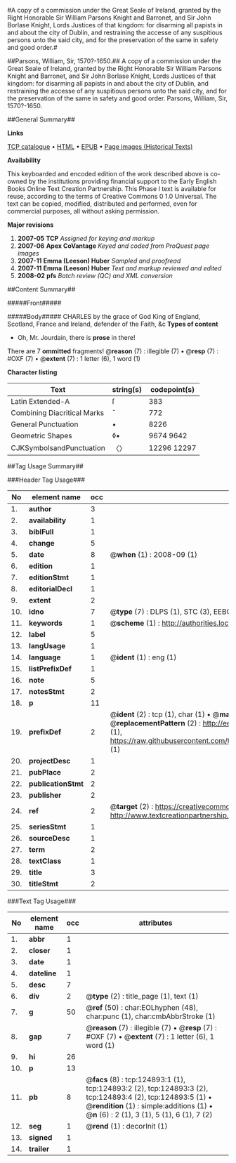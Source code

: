 #A copy of a commission under the Great Seale of Ireland, granted by the Right Honorable Sir William Parsons Knight and Barronet, and Sir John Borlase Knight, Lords Justices of that kingdom: for disarming all papists in and about the city of Dublin, and restraining the accesse of any suspitious persons unto the said city, and for the preservation of the same in safety and good order.#

##Parsons, William, Sir, 1570?-1650.##
A copy of a commission under the Great Seale of Ireland, granted by the Right Honorable Sir William Parsons Knight and Barronet, and Sir John Borlase Knight, Lords Justices of that kingdom: for disarming all papists in and about the city of Dublin, and restraining the accesse of any suspitious persons unto the said city, and for the preservation of the same in safety and good order.
Parsons, William, Sir, 1570?-1650.

##General Summary##

**Links**

[TCP catalogue](http://www.ota.ox.ac.uk/tcp/)  • 
[HTML](http://tei.it.ox.ac.uk/tcp/Texts-HTML/free/A80/A80451.html)  • 
[EPUB](http://tei.it.ox.ac.uk/tcp/Texts-EPUB/free/A80/A80451.epub) • 
[Page images (Historical Texts)](https://data.historicaltexts.jisc.ac.uk/view?pubId=eebo-99872456e&pageId=eebo-99872456e-124893-1)

**Availability**

This keyboarded and encoded edition of the
	       work described above is co-owned by the institutions
	       providing financial support to the Early English Books
	       Online Text Creation Partnership. This Phase I text is
	       available for reuse, according to the terms of Creative
	       Commons 0 1.0 Universal. The text can be copied,
	       modified, distributed and performed, even for
	       commercial purposes, all without asking permission.

**Major revisions**

1. __2007-05__ __TCP__ *Assigned for keying and markup*
1. __2007-06__ __Apex CoVantage__ *Keyed and coded from ProQuest page images*
1. __2007-11__ __Emma (Leeson) Huber__ *Sampled and proofread*
1. __2007-11__ __Emma (Leeson) Huber__ *Text and markup reviewed and edited*
1. __2008-02__ __pfs__ *Batch review (QC) and XML conversion*

##Content Summary##

#####Front#####

#####Body#####
CHARLES by the grace of God King of England, Scotland, France and Ireland, defender of the Faith, &c
**Types of content**

  * Oh, Mr. Jourdain, there is **prose** in there!

There are 7 **ommitted** fragments! 
 @__reason__ (7) : illegible (7)  •  @__resp__ (7) : #OXF (7)  •  @__extent__ (7) : 1 letter (6), 1 word (1)

**Character listing**


|Text|string(s)|codepoint(s)|
|---|---|---|
|Latin Extended-A|ſ|383|
|Combining             Diacritical Marks|̄|772|
|General Punctuation|•|8226|
|Geometric Shapes|◊▪|9674 9642|
|CJKSymbolsandPunctuation|〈〉|12296 12297|

##Tag Usage Summary##

###Header Tag Usage###

|No|element name|occ|attributes|
|---|---|---|---|
|1.|__author__|3||
|2.|__availability__|1||
|3.|__biblFull__|1||
|4.|__change__|5||
|5.|__date__|8| @__when__ (1) : 2008-09 (1)|
|6.|__edition__|1||
|7.|__editionStmt__|1||
|8.|__editorialDecl__|1||
|9.|__extent__|2||
|10.|__idno__|7| @__type__ (7) : DLPS (1), STC (3), EEBO-CITATION (1), PROQUEST (1), VID (1)|
|11.|__keywords__|1| @__scheme__ (1) : http://authorities.loc.gov/ (1)|
|12.|__label__|5||
|13.|__langUsage__|1||
|14.|__language__|1| @__ident__ (1) : eng (1)|
|15.|__listPrefixDef__|1||
|16.|__note__|5||
|17.|__notesStmt__|2||
|18.|__p__|11||
|19.|__prefixDef__|2| @__ident__ (2) : tcp (1), char (1)  •  @__matchPattern__ (2) : ([0-9\-]+):([0-9IVX]+) (1), (.+) (1)  •  @__replacementPattern__ (2) : http://eebo.chadwyck.com/downloadtiff?vid=$1&page=$2 (1), https://raw.githubusercontent.com/textcreationpartnership/Texts/master/tcpchars.xml#$1 (1)|
|20.|__projectDesc__|1||
|21.|__pubPlace__|2||
|22.|__publicationStmt__|2||
|23.|__publisher__|2||
|24.|__ref__|2| @__target__ (2) : https://creativecommons.org/publicdomain/zero/1.0/ (1), http://www.textcreationpartnership.org/docs/. (1)|
|25.|__seriesStmt__|1||
|26.|__sourceDesc__|1||
|27.|__term__|2||
|28.|__textClass__|1||
|29.|__title__|3||
|30.|__titleStmt__|2||


###Text Tag Usage###

|No|element name|occ|attributes|
|---|---|---|---|
|1.|__abbr__|1||
|2.|__closer__|1||
|3.|__date__|1||
|4.|__dateline__|1||
|5.|__desc__|7||
|6.|__div__|2| @__type__ (2) : title_page (1), text (1)|
|7.|__g__|50| @__ref__ (50) : char:EOLhyphen (48), char:punc (1), char:cmbAbbrStroke (1)|
|8.|__gap__|7| @__reason__ (7) : illegible (7)  •  @__resp__ (7) : #OXF (7)  •  @__extent__ (7) : 1 letter (6), 1 word (1)|
|9.|__hi__|26||
|10.|__p__|13||
|11.|__pb__|8| @__facs__ (8) : tcp:124893:1 (1), tcp:124893:2 (2), tcp:124893:3 (2), tcp:124893:4 (2), tcp:124893:5 (1)  •  @__rendition__ (1) : simple:additions (1)  •  @__n__ (6) : 2 (1), 3 (1), 5 (1), 6 (1), 7 (2)|
|12.|__seg__|1| @__rend__ (1) : decorInit (1)|
|13.|__signed__|1||
|14.|__trailer__|1||
